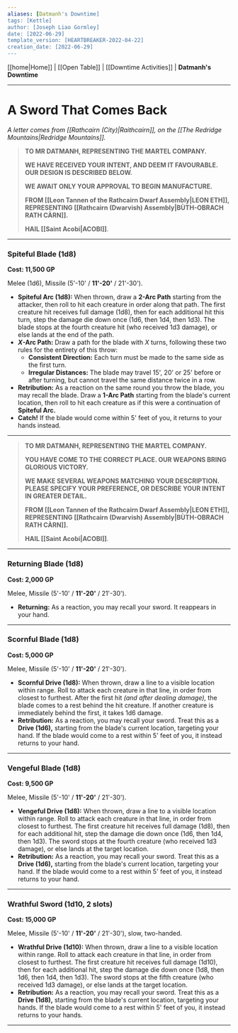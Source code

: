 ```yaml
---
aliases: [Datmanh's Downtime]
tags: [Kettle]
author: [Joseph Liao Gormley]
date: [2022-06-29]
template_version: [HEARTBREAKER-2022-04-22]
creation_date: [2022-06-29]
---
```

<!-- Home | Character Creation | -->
[[home|Home]] | [[Open Table]] | [[Downtime Activities]] | **Datmanh's Downtime**
___
# A Sword That Comes Back
*A letter comes from [[Rathcairn (City)|Raithcairn]], on the [[The Redridge Mountains|Redridge Mountains]].*

> **TO MR DATMANH, REPRESENTING THE MARTEL COMPANY.**
> 
> **WE HAVE RECEIVED YOUR INTENT, AND DEEM IT FAVOURABLE. OUR DESIGN IS DESCRIBED BELOW.**
> 
> **WE AWAIT ONLY YOUR APPROVAL TO BEGIN MANUFACTURE.**
> 
> **FROM [[Leon Tannen of the Rathcairn Dwarf Assembly|LEON ETH]], REPRESENTING [[Rathcairn (Dwarvish) Assembly|BÙTH-OBRACH RATH CÀRN]].**
> 
> **HAIL [[Saint Acobi|ACOBI]]**.
___
### Spiteful Blade (1d8)
**Cost: 11,500 GP**

Melee (1d6), Missile (5'-10' / **11'-20'** / 21'-30').

- **Spiteful Arc (1d8):** When thrown, draw a **$2$-Arc Path** starting from the attacker, then roll to hit each creature in order along that path. The first creature hit receives full damage (1d8), then for each additional hit this turn, step the damage die down once (1d6, then 1d4, then 1d3). The blade stops at the fourth creature hit (who received 1d3 damage), or else lands at the end of the path.
- **$X$-Arc Path:** Draw a path for the blade with $X$ turns, following these two rules for the entirety of this throw:
	- **Consistent Direction:** Each turn must be made to the same side as the first turn.
	- **Irregular Distances:** The blade may travel 15', 20' or 25' before or after turning, but cannot travel the same distance twice in a row.
- **Retribution:** As a reaction on the same round you throw the blade, you may recall the blade. Draw a **$1$-Arc Path** starting from the blade's current location, then roll to hit each creature as if this were a continuation of **Spiteful Arc.**
- **Catch!** If the blade would come within 5' feet of you, it returns to your hands instead.

___
> **TO MR DATMANH, REPRESENTING THE MARTEL COMPANY.**
>
> **YOU HAVE COME TO THE CORRECT PLACE. OUR WEAPONS BRING GLORIOUS VICTORY.**
> 
> **WE MAKE SEVERAL WEAPONS MATCHING YOUR DESCRIPTION. PLEASE SPECIFY YOUR PREFERENCE, OR DESCRIBE YOUR INTENT IN GREATER DETAIL.**
> 
> **FROM [[Leon Tannen of the Rathcairn Dwarf Assembly|LEON ETH]], REPRESENTING [[Rathcairn (Dwarvish) Assembly|BÙTH-OBRACH RATH CÀRN]].**
> 
> **HAIL [[Saint Acobi|ACOBI]]**.

___
### **Returning Blade (1d8)**
**Cost: 2,000 GP**

Melee, Missile (5'-10' / **11'-20'** / 21'-30').
- **Returning:** As a reaction, you may recall your sword. It reappears in your hand.

___
### Scornful Blade (1d8)
**Cost: 5,000 GP**

Melee, Missile (5'-10' / **11'-20'** / 21'-30').
- **Scornful Drive (1d8):** When thrown, draw a line to a visible location within range. Roll to attack each creature in that line, in order from closest to furthest. After the first hit *(and after dealing damage),* the blade comes to a rest behind the hit creature. If another creature is immediately behind the first, it takes 1d6 damage.
- **Retribution:** As a reaction, you may recall your sword. Treat this as a **Drive (1d6),** starting from the blade's current location, targeting your hand. If the blade would come to a rest within 5' feet of you, it instead returns to your hand.

___
### Vengeful Blade (1d8)
**Cost: 9,500 GP**

Melee, Missile (5'-10' / **11'-20'** / 21'-30').
- **Vengeful Drive (1d8):** When thrown, draw a line to a visible location within range. Roll to attack each creature in that line, in order from closest to furthest. The first creature hit receives full damage (1d8), then for each additional hit, step the damage die down once (1d6, then 1d4, then 1d3). The sword stops at the fourth creature (who received 1d3 damage), or else lands at the target location.
- **Retribution:** As a reaction, you may recall your sword. Treat this as a **Drive (1d6),** starting from the blade's current location, targeting your hand. If the blade would come to a rest within 5' feet of you, it instead returns to your hand.

___
### Wrathful Sword (1d10, 2 slots)
**Cost: 15,000 GP**

Melee, Missile (5'-10' / **11'-20'** / 21'-30'), slow, two-handed.
- **Wrathful Drive (1d10):** When thrown, draw a line to a visible location within range. Roll to attack each creature in that line, in order from closest to furthest. The first creature hit receives full damage (1d10), then for each additional hit, step the damage die down once (1d8, then 1d6, then 1d4, then 1d3). The sword stops at the fifth creature (who received 1d3 damage), or else lands at the target location.
- **Retribution:** As a reaction, you may recall your sword. Treat this as a **Drive (1d8),** starting from the blade's current location, targeting your hands. If the blade would come to a rest within 5' feet of you, it instead returns to your hands.



___
<!--*See also:* 
*References:*
*Source:* -->
<!-- Sources, read more, links, etc. -->
<!-- *Source: Entry by [[Mike Maxin]].* -->
<!-- Leave an empty line at the end, otherwise Exporter complains. -->
